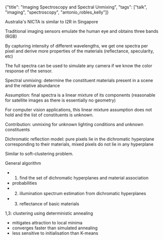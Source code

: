 {"title": "Imaging Spectroscopy and Spectral Unmixing", "tags": ["talk", "imaging", "spectroscopy", "antonio_robles_kelly"]}

Australia's NICTA is similar to I2R in Singapore

Traditional imaging sensors emulate the human eye and obtains three bands (RGB)

By capturing intensity of different wavelengths, we get one spectra per
pixel and derive more properties of the materials (reflectance, specularity,
etc)

The full spectra can be used to simulate any camera if we know the color
response of the sensor.

Spectral unmixing: determine the constituent materials present in a scene and
the relative abundance

Assumption: final spectra is a linear mixture of its components (reasonable
for satellite images as there is essentially no geometry)

For computer vision applications, this linear mixture assumption does not
hold and the list of constituents is unknown.

Contribution: unmixing for unknown lighting conditions and unknown
constituents

Dichromatic reflection model: pure pixels lie in the dichromatic hyperplane
corresponding to their materials, mixed pixels do not lie in any hyperplane

Similar to soft-clustering problem.

General algorithm
* 1. find the set of dichromatic hyperplanes and material association
* probabilities
* 2. illumination spectrum estimation from dichromatic hyperplanes
* 3. reflectance of basic materials

1,3: clustering using deterministic annealing
* mitigates attraction to local minima
* converges faster than simulated annealing
* less sensitive to initialisation than K-means
